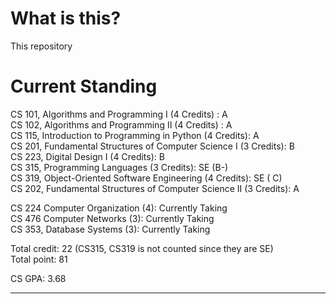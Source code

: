 # What is this?

This repository 

# Current Standing

CS 101, Algorithms and Programming I (4 Credits) : A <br>
CS 102, Algorithms and Programming II (4 Credits) : A  <br>
CS 115, Introduction to Programming in Python (4 Credits): A <br>
CS 201, Fundamental Structures of Computer Science I (3 Credits): B <br>
CS 223, Digital Design I (4 Credits): B <br>
CS 315, Programming Languages (3 Credits): SE (B-) <br>
CS 319, Object-Oriented Software Engineering (4 Credits): SE ( C) <br>
CS 202,  Fundamental Structures of Computer Science II (3 Credits): A <br>

CS 224 Computer Organization (4): Currently Taking  <br>
CS 476 Computer Networks (3): Currently Taking <br>
CS 353, Database Systems (3): Currently Taking <br>


Total credit: 22 (CS315, CS319 is not counted since they are SE) <br>
Total point: 81 <br>

CS GPA: 3.68 <br>

---